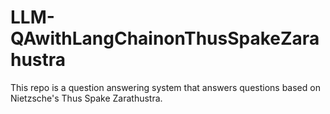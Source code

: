 # LLM-QAwithLangChainonThusSpakeZarahustra
This repo is a question answering system that answers questions based on Nietzsche's Thus Spake Zarathustra.
